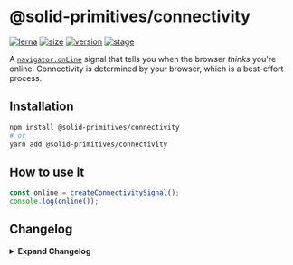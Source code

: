 # @solid-primitives/connectivity

[![lerna](https://img.shields.io/badge/maintained%20with-lerna-cc00ff.svg?style=for-the-badge)](https://lerna.js.org/)
[![size](https://img.shields.io/bundlephobia/minzip/@solid-primitives/connectivity?style=for-the-badge&label=size)](https://bundlephobia.com/package/@solid-primitives/template-primitive)
[![version](https://img.shields.io/npm/v/@solid-primitives/connectivity?style=for-the-badge)](https://www.npmjs.com/package/@solid-primitives/template-primitive)
[![stage](https://img.shields.io/endpoint?style=for-the-badge&url=https%3A%2F%2Fraw.githubusercontent.com%2Fdavedbase%2Fsolid-primitives%2Fmain%2Fassets%2Fbadges%2Fstage-0.json)](https://github.com/davedbase/solid-primitives#contribution-process)

A [`navigator.onLine`](https://developer.mozilla.org/en-US/docs/Web/API/Navigator/Online_and_offline_events) signal that tells you when the browser _thinks_ you're online. Connectivity is determined by your browser, which is a best-effort process.

## Installation

```bash
npm install @solid-primitives/connectivity
# or
yarn add @solid-primitives/connectivity
```

## How to use it

```ts
const online = createConnectivitySignal();
console.log(online());
```

## Changelog

<details>
<summary><b>Expand Changelog</b></summary>

0.0.100

Initial release as a Stage-0 primitive.

0.1.0

Change primitive name to createConnectivitySignal. Minor adjustments to internal variable naming. Updated to a Stage 1 primitive.

0.1.1

Upgraded to Solid 1.3

</details>
